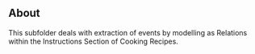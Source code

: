 ## About
This subfolder deals with extraction of events by modelling as Relations within the Instructions Section of Cooking Recipes.
